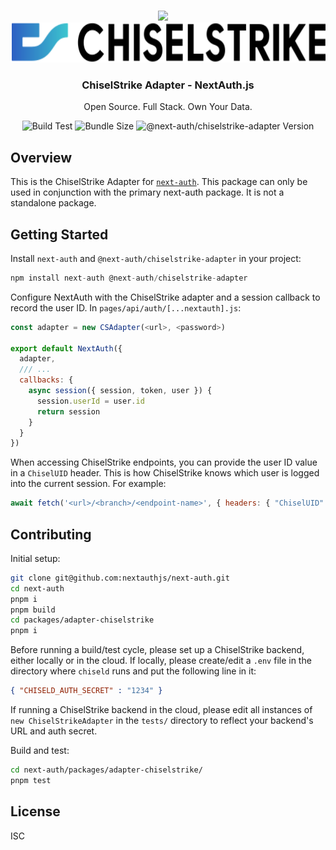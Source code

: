<p align="center">
   <br/>
   <a href="https://next-auth.js.org" target="_blank"><img height="64px" src="https://next-auth.js.org/img/logo/logo-sm.png" /></a>&nbsp;&nbsp;&nbsp;&nbsp;<img height="64px" src="logo.svg" />
   <h3 align="center"><b>ChiselStrike Adapter</b> - NextAuth.js</h3>
   <p align="center">
   Open Source. Full Stack. Own Your Data.
   </p>
   <p align="center" style="align: center;">
      <img src="https://github.com/nextauthjs/adapters/actions/workflows/release.yml/badge.svg" alt="Build Test" />
      <img src="https://img.shields.io/bundlephobia/minzip/@next-auth/chiselstrike-adapter/latest" alt="Bundle Size"/>
      <img src="https://img.shields.io/npm/v/@next-auth/chiselstrike-adapter" alt="@next-auth/chiselstrike-adapter Version" />
   </p>
</p>

## Overview

This is the ChiselStrike Adapter for [`next-auth`](https://next-auth.js.org). This package can only be used in conjunction with the primary next-auth package. It is not a standalone package.

## Getting Started

Install `next-auth` and `@next-auth/chiselstrike-adapter` in your project:
```js
npm install next-auth @next-auth/chiselstrike-adapter
```

Configure NextAuth with the ChiselStrike adapter and a session callback to record the user ID.  In
`pages/api/auth/[...nextauth].js`:
```js
const adapter = new CSAdapter(<url>, <password>)

export default NextAuth({
  adapter,
  /// ...
  callbacks: {
    async session({ session, token, user }) {
      session.userId = user.id
      return session
    }
  }
})

```

When accessing ChiselStrike endpoints, you can provide the user ID value in a `ChiselUID` header.  This is how
ChiselStrike knows which user is logged into the current session.  For example:

```js
await fetch('<url>/<branch>/<endpoint-name>', { headers: { "ChiselUID": session.userId } })
```

## Contributing

Initial setup:
```bash
git clone git@github.com:nextauthjs/next-auth.git
cd next-auth
pnpm i
pnpm build
cd packages/adapter-chiselstrike
pnpm i
```

Before running a build/test cycle, please set up a ChiselStrike backend, either locally or in the cloud.  If locally, please create/edit a `.env` file in the directory where `chiseld` runs and put the following line in it:
```json
{ "CHISELD_AUTH_SECRET" : "1234" }
```
If running a ChiselStrike backend in the cloud, please edit all instances of `new ChiselStrikeAdapter` in the `tests/` directory to reflect your backend's URL and auth secret.

Build and test:
```bash
cd next-auth/packages/adapter-chiselstrike/
pnpm test
```

## License

ISC